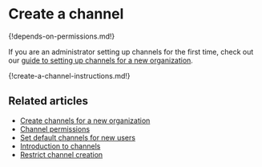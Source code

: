 # Create a channel

{!depends-on-permissions.md!}

If you are an administrator setting up channels for the first time, check out our
[guide to setting up channels for a new organization](/help/create-channels).

{!create-a-channel-instructions.md!}

## Related articles

* [Create channels for a new organization](/help/create-channels)
* [Channel permissions](/help/channel-permissions)
* [Set default channels for new users](/help/set-default-channels-for-new-users)
* [Introduction to channels](/help/introduction-to-channels)
* [Restrict channel creation](/help/configure-who-can-create-channels)
